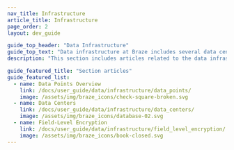 ```yaml
---
nav_title: Infrastructure 
article_title: Infrastructure 
page_order: 2
layout: dev_guide

guide_top_header: "Data Infrastructure"
guide_top_text: "Data infrastructure at Braze includes several data centers located in different regions around the world. "
description: "This section includes articles related to the data infrastructure in Braze." 

guide_featured_title: "Section articles"
guide_featured_list:
  - name: Data Points Overview
    link: /docs/user_guide/data/infrastructure/data_points/
    image: /assets/img/braze_icons/check-square-broken.svg
  - name: Data Centers
    link: /docs/user_guide/data/infrastructure/data_centers/
    image: /assets/img/braze_icons/database-02.svg
  - name: Field-Level Encryption
    link: /docs/user_guide/data/infrastructure/field_level_encryption/
    image: /assets/img/braze_icons/book-closed.svg
---
```

<br><br>
